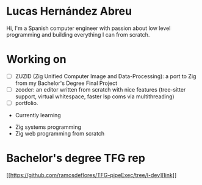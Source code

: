 # Lucas Hernández Abreu
Hi, I'm a Spanish computer engineer with passion about low level programming and building everything I can from scratch.

# Working on
- [ ] ZUZID (Zig Unified Computer Image and Data-Processing): a port to Zig from my Bachelor's Degree Final Project
- [ ] zcoder: an editor written from scratch with nice features (tree-sitter support, virtual whitespace, faster lsp coms via multithreading)
- [ ] portfolio.
* Currently learning
- Zig systems programming
- Zig web programming from scratch

# Bachelor's degree  TFG rep
[[https://github.com/ramosdeflores/TFG-pipeExec/tree/l-dev][link]]

